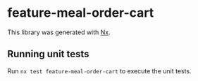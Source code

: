 # feature-meal-order-cart

This library was generated with [Nx](https://nx.dev).

## Running unit tests

Run `nx test feature-meal-order-cart` to execute the unit tests.
